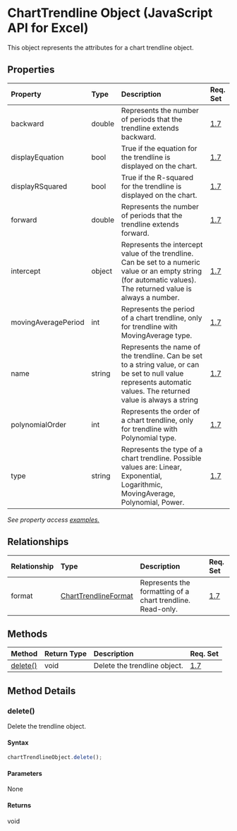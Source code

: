 # ChartTrendline Object (JavaScript API for Excel)

This object represents the attributes for a chart trendline object.

## Properties

| Property	   | Type	|Description| Req. Set|
|:---------------|:--------|:----------|:----|
|backward|double|Represents the number of periods that the trendline extends backward.|[1.7](../requirement-sets/excel-api-requirement-sets.md)|
|displayEquation|bool|True if the equation for the trendline is displayed on the chart.|[1.7](../requirement-sets/excel-api-requirement-sets.md)|
|displayRSquared|bool|True if the R-squared for the trendline is displayed on the chart.|[1.7](../requirement-sets/excel-api-requirement-sets.md)|
|forward|double|Represents the number of periods that the trendline extends forward.|[1.7](../requirement-sets/excel-api-requirement-sets.md)|
|intercept|object|Represents the intercept value of the trendline. Can be set to a numeric value or an empty string (for automatic values). The returned value is always a number.|[1.7](../requirement-sets/excel-api-requirement-sets.md)|
|movingAveragePeriod|int|Represents the period of a chart trendline, only for trendline with MovingAverage type.|[1.7](../requirement-sets/excel-api-requirement-sets.md)|
|name|string|Represents the name of the trendline. Can be set to a string value, or can be set to null value represents automatic values. The returned value is always a string|[1.7](../requirement-sets/excel-api-requirement-sets.md)|
|polynomialOrder|int|Represents the order of a chart trendline, only for trendline with Polynomial type.|[1.7](../requirement-sets/excel-api-requirement-sets.md)|
|type|string|Represents the type of a chart trendline. Possible values are: Linear, Exponential, Logarithmic, MovingAverage, Polynomial, Power.|[1.7](../requirement-sets/excel-api-requirement-sets.md)|

_See property access [examples.](#property-access-examples)_

## Relationships
| Relationship | Type	|Description| Req. Set|
|:---------------|:--------|:----------|:----|
|format|[ChartTrendlineFormat](charttrendlineformat.md)|Represents the formatting of a chart trendline. Read-only.|[1.7](../requirement-sets/excel-api-requirement-sets.md)|

## Methods

| Method		   | Return Type	|Description| Req. Set|
|:---------------|:--------|:----------|:----|
|[delete()](#delete)|void|Delete the trendline object.|[1.7](../requirement-sets/excel-api-requirement-sets.md)|

## Method Details


### delete()
Delete the trendline object.

#### Syntax
```js
chartTrendlineObject.delete();
```

#### Parameters
None

#### Returns
void

